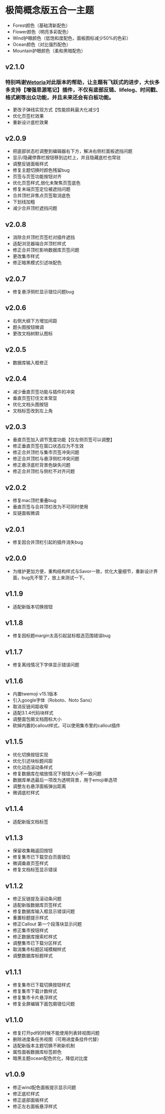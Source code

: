 # 极简概念版五合一主题

* Forest颜色（基础清新配色）
* Flower颜色（明亮多彩配色）
* Wind护眼颜色（低饱和度配色，面板图标减少50%的色彩）
* Ocean颜色（对比强烈配色）
* Mountain护眼颜色（柔和黑暗配色）


## v2.1.0
### 特别鸣谢[Wetoria](https://github.com/Wetoria)对此版本的帮助，让主题有飞跃式的进步，大伙多多支持【增强思源笔记】插件，不仅有底部反链、lifelog、时间戳、格式刷等出众功能，并且未来还会有白板功能。
* 更改子弹线实现方式【性能损耗最大化减少】
* 优化页签栏效果
* 重新设计底栏效果

## v2.0.9
* 把底部状态栏调整到编辑器右下方，解决右侧栏面板遮挡问题
* 显示/隐藏停靠栏按钮移到边栏上，并且隐藏底栏也常驻
* 调整反链面板样式
* 修复主题切换时颜色残留bug
* 页签与页签功能按钮对齐
* 优化页签样式,弱化未聚焦页签底色
* 修复末端页签定位被遮挡问题
* 合并顶栏非焦点页签取消底色
* 下划线加粗
* 减少合并顶栏遮挡问题

## v2.0.8
* 消除合并顶栏页签栏对插件遮挡
* 适配浏览器端合并顶栏样式
* 修正合并顶栏影响数据库页签问题
* 更改集市样式
* 修正暗黑模式引述块配色

## v2.0.7
* 修复悬浮侧栏显示错位问题bug

## v2.0.6
* 右侧大纲下方增加间距
* 题头图按钮微调
* 更改文档树默认图标

## v2.0.5
* 数据库输入框修正

## v2.0.4
* 减少垂直页签功能与插件的冲突
* 垂直页签钉住文本常显
* 优化文档头图按钮
* 文档标签改到左上角

## v2.0.3
* 垂直页签加入调节宽度功能【仅左侧页签可以调整】
* 修正垂直页签在窗口状态应为不生效
* 修正合并顶栏与集市页签冲突问题
* 修正合并顶栏与悬浮侧栏冲突问题
* 修正悬浮底栏背景色缺失问题
* 修正合并顶栏与侧栏不对齐问题

## v2.0.2
* 修复mac顶栏重叠bug
* 垂直页签与合并顶栏改为不可同时使用
* 反链面板微调

## v2.0.1
* 修复因合并顶栏引起的插件消失bug

## v2.0.0
* 为维护更加方便，重构结构样式与Savor一致，优化大量细节，重新设计界面，bug先不管了，放上来测试一下。

## v1.1.9
* 适配新版本切换按钮

## v1.1.8
* 修复因标题margin太高引起鼠标框选范围错误bug

## v1.1.7
* 修复离线情况下字体显示错误问题

## v1.1.6
* 内置twemoji v15.1版本
* 引入google字体（Roboto、Noto Sans）
* 取消反链间距收窄
* 适配3.1.4代码块样式
* 调整面包屑文档图标大小
* 砍掉内置的callout样式，可以使用集市里的callout插件

## v1.1.5
* 优化切换按钮实现
* 优化引述块标题间距
* 优化动态滚动条样式
* 修复数据库在缩放情况下按钮大小不一致问题
* 数据库单选最后一项改为透明背景，用于emoji单选项
* 调整左右悬浮面板弹出距离
* 微调底栏样式

## v1.1.4
* 适配新版文档标签

## v1.1.3
* 保留收集箱返回按钮
* 修复集市已下载空白页面错位
* 微调垂直页签样式
* 修复文档标签显示错误

## v1.1.2
* 修正反链提及滚动条问题
* 适配新版数据库页签样式
* 修复数据库输入框显示错误问题
* 重置标题提示样式
* 修正Callout 第一个段落块显示问题
* 修正集市按钮样式
* 修正数据库搜索栏样式
* 调整集市已下载分区样式
* 取消集市标题区域模糊样式
* 调整数据库标题样式


## v1.1.1
* 修复集市已下载切换按钮样式
* 修复集市下载计数样式
* 修复集市卡片悬浮样式
* 修复全屏编辑下面包屑错位问题

## v1.1.0
* 修复打开pdf的时候不能使用列表转视图问题
* 删除进度条任务视图（可用进度条挂件代替）
* 适配新版本主题切换不刷新机制
* 属性面板数据库标签颜色
* 暗黑主题ocean配色优化，降低对比度

## v1.0.9
* 修正wind配色面板提示显示问题
* 修正底栏样式
* 修正底部面板样式
* 修正左右面板悬浮样式

